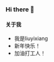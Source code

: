 ### Hi there 👋
<!--
<p align="center">
<a href="https://kalanithi.dev"><img src="https://github.com/ilvseyinfu/ilvseyinfu/blob/main/b.gif" /></a>
</p>
-->

<!--
**ilvseyinfu/ilvseyinfu** is a ✨ _special_ ✨ repository because its `README.md` (this file) appears on your GitHub profile.

Here are some ideas to get you started:

- 🔭 I’m currently working on ...
- 🌱 I’m currently learning ...
- 👯 I’m looking to collaborate on ...
- 🤔 I’m looking for help with ...
- 💬 Ask me about ...
- 📫 How to reach me: ...
- 😄 Pronouns: ...
- ⚡ Fun fact: ...
#### 关于我

* 先后就职于@小米@腾讯云，目前就职于中国联通西安软件研究院
* 前端开发，基于react-hooks参与开发【腾讯云IM】，开发小米电视儿童频道小程序【米兔儿童】，基于jquery开发小米电视【猫眼电影】【步履不停】等电视端H5
* 了解TypeScript/React/Redux/小程序/Taro/Git/gitlab-CI/Flutter/Java等技术
-->


#### 关于我

* 我是liuyixiang
* 新年快乐！
* 加油打工人！

